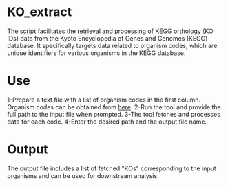 # KO_extract
The script facilitates the retrieval and processing of KEGG orthology (KO IDs) data from the Kyoto Encyclopedia of Genes and Genomes (KEGG) database. It specifically targets data related to organism codes, which are unique identifiers for various organisms in the KEGG database. 

# Use
1-Prepare a text file with a list of organism codes in the first column. Organism codes can be obtained from [here](https://www.genome.jp/kegg/catalog/org_list.html).
2-Run the tool and provide the full path to the input file when prompted.
3-The tool fetches and processes data for each code.
4-Enter the desired path and the output file name. 

# Output
The output file includes a list of fetched "KOs" corresponding to the input organisms and can be used for downstream analysis. 
